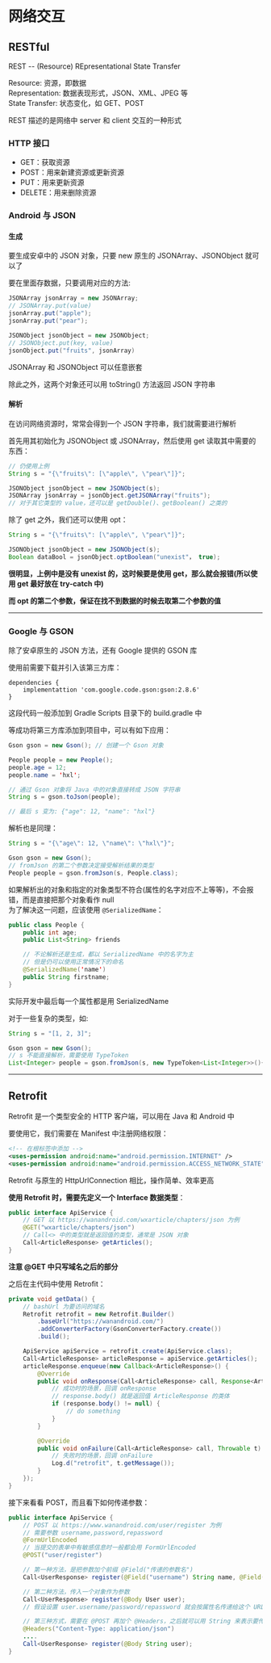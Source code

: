 # 网络交互
## RESTful
REST -- (Resource) REpresentational State Transfer  

Resource: 资源，即数据  
Representation: 数据表现形式，JSON、XML、JPEG 等  
State Transfer: 状态变化，如 GET、POST  

REST 描述的是网络中 server 和 client 交互的一种形式  

### HTTP 接口
* GET：获取资源  
* POST：用来新建资源或更新资源  
* PUT：用来更新资源  
* DELETE：用来删除资源  

### Android 与 JSON
#### 生成
要生成安卓中的 JSON 对象，只要 new 原生的 JSONArray、JSONObject 就可以了  

要在里面存数据，只要调用对应的方法:  
``` Java
JSONArray jsonArray = new JSONArray;
// JSONArray.put(value)
jsonArray.put("apple");
jsonArray.put("pear");

JSONObject jsonObject = new JSONObject;
// JSONObject.put(key, value)
jsonObject.put("fruits", jsonArray)
```

JSONArray 和 JSONObject 可以任意嵌套  

除此之外，这两个对象还可以用 toString() 方法返回 JSON 字符串  

#### 解析
在访问网络资源时，常常会得到一个 JSON 字符串，我们就需要进行解析  

首先用其初始化为 JSONObject 或 JSONArray，然后使用 get 读取其中需要的东西：  
``` Java
// 仍使用上例
String s = "{\"fruits\": [\"apple\", \"pear\"]}";

JSONObject jsonObject = new JSONObject(s);
JSONArray jsonArray = jsonObject.getJSONArray("fruits");
// 对于其它类型的 value，还可以是 getDouble()、getBoolean() 之类的
```

除了 get 之外，我们还可以使用 opt：  
``` Java
String s = "{\"fruits\": [\"apple\", \"pear\"]}";

JSONObject jsonObject = new JSONObject(s);
Boolean dataBool = jsonObject.optBoolean("unexist"， true);
```

**很明显，上例中是没有 unexist 的，这时候要是使用 get，那么就会报错(所以使用 get 最好放在 try-catch 中)**  

**而 opt 的第二个参数，保证在找不到数据的时候去取第二个参数的值**  

-------------------
### Google 与 GSON
除了安卓原生的 JSON 方法，还有 Google 提供的 GSON 库  

使用前需要下载并引入该第三方库：  
```
dependencies {
    implementattion 'com.google.code.gson:gson:2.8.6'
}
```

这段代码一般添加到 Gradle Scripts 目录下的 build.gradle 中  

等成功将第三方库添加到项目中，可以有如下应用：  
``` Java
Gson gson = new Gson(); // 创建一个 Gson 对象

People people = new People();
people.age = 12;
people.name = 'hxl';

// 通过 Gson 对象将 Java 中的对象直接转成 JSON 字符串
String s = gson.toJson(people);

// 最后 s 变为: {"age": 12, "name": "hxl"}
```

解析也是同理：  
``` Java
String s = "{\"age\": 12, \"name\": \"hxl\"}";

Gson gson = new Gson();
// fromJson 的第二个参数决定接受解析结果的类型
People people = gson.fromJson(s, People.class);
```

如果解析出的对象和指定的对象类型不符合(属性的名字对应不上等等)，不会报错，而是直接把那个对象看作 null  
为了解决这一问题，应该使用 `@SerializedName`：  
``` Java
public class People {
    public int age;
    public List<String> friends

    // 不论解析还是生成，都以 SerializedName 中的名字为主
    // 但是仍可以使用正常情况下的命名
    @SerializedName('name')
    public String firstname;
}
```

实际开发中最后每一个属性都是用 SerializedName  

对于一些复杂的类型，如:  
``` Java
String s = "[1, 2, 3]";

Gson gson = new Gson();
// s 不能直接解析，需要使用 TypeToken
List<Integer> people = gson.fromJson(s, new TypeToken<List<Integer>>(){}.getType());
```

-----------------
## Retrofit
Retrofit 是一个类型安全的 HTTP 客户端，可以用在 Java 和 Android 中  

要使用它，我们需要在 Manifest 中注册网络权限：  
``` XML
<!-- 在根标签中添加 -->
<uses-permission android:name="android.permission.INTERNET" />
<uses-permission android:name="android.permission.ACCESS_NETWORK_STATE" />
```

Retrofit 与原生的 HttpUrlConnection 相比，操作简单、效率更高  

**使用 Retrofit 时，需要先定义一个 Interface 数据类型**：  
``` Java
public interface ApiService {
    // GET 以 https://wanandroid.com/wxarticle/chapters/json 为例 
    @GET("wxarticle/chapters/json")
    // Call<> 中的类型就是返回值的类型，通常是 JSON 对象
    Call<ArticleResponse> getArticles();
}
```

**注意 @GET 中只写域名之后的部分**  

之后在主代码中使用 Retrofit：  
``` Java
private void getData() {
    // bashUrl 为要访问的域名
    Retrofit retrofit = new Retrofit.Builder()
        .baseUrl("https://wanandroid.com/")
        .addConverterFactory(GsonConverterFactory.create())
        .build();

    ApiService apiService = retrofit.create(ApiService.class);
    Call<ArticleResponse> articleResponse = apiService.getArticles();
    articleResponse.enqueue(new Callback<ArticleResponse>() {
        @Override
        public void onResponse(Call<ArticleResponse> call, Response<ArticleResponse> response) {
            // 成功时的场景，回调 onResponse
            // response.body() 就是返回值 ArticleResponse 的类体
            if (response.body() != null) {
                // do something
            }
        }

        @Override
        public void onFailure(Call<ArticleResponse> call, Throwable t) {
            // 失败时的场景，回调 onFailure
            Log.d("retrofit", t.getMessage());
        }
    });
}
```

接下来看看 POST，而且看下如何传递参数：  
``` Java
public interface ApiService {
    // POST 以 https://www.wanandroid.com/user/register 为例
    // 需要参数 username,password,repassword
    @FormUrlEncoded 
    // 当提交的表单中有敏感信息时一般都会用 FormUrlEncoded
    @POST("user/register")

    // 第一种方法，是把参数加个前缀 @Field("传递的参数名")
    Call<UserResponse> register(@Field("username") String name, @Field("password") String password, @Field("repassword") String repassword);

    // 第二种方法，传入一个对象作为参数
    Call<UserResponse> register(@Body User user);
    // 假设设置 user.username/password/repassword 就会按属性名传递给这个 URL

    // 第三种方式，需要在 @POST 再加个 @Headers，之后就可以用 String 来表示要传递的 JSON 对象
    @Headers("Content-Type: application/json")
    ....
    Call<UserResponse> register(@Body String user);
}
```

